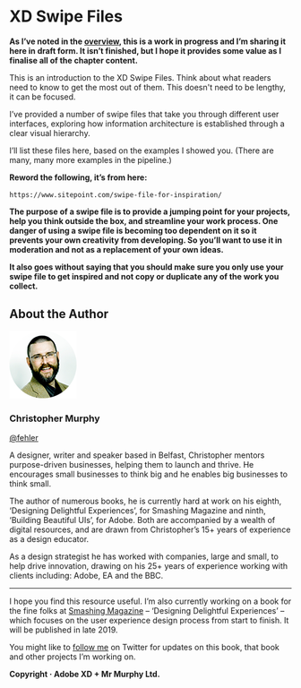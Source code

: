 XD Swipe Files
==============

**As I’ve noted in the [overview](https://github.com/fehler/building-beautiful-uis/blob/master/00-Overview.md), this is a work in progress and I’m sharing it here in draft form. It isn’t finished, but I hope it provides some value as I finalise all of the chapter content.**



This is an introduction to the XD Swipe Files. Think about what readers need to know to get the most out of them. This doesn't need to be lengthy, it can be focused.

I’ve provided a number of swipe files that take you through different user interfaces, exploring how information architecture is established through a clear visual hierarchy.

I’ll list these files here, based on the examples I showed you. (There are many, many more examples in the pipeline.)

**Reword the following, it’s from here:**

	https://www.sitepoint.com/swipe-file-for-inspiration/

**The purpose of a swipe file is to provide a jumping point for your projects, help you think outside the box, and streamline your work process. One danger of using a swipe file is becoming too dependent on it so it prevents your own creativity from developing. So you’ll want to use it in moderation and not as a replacement of your own ideas.**

**It also goes without saying that you should make sure you only use your swipe file to get inspired and not copy or duplicate any of the work you collect.**

<!-- Perhaps move this 'Warning, don't steal stuff' comment to the introduction of the whole book? -->



About the Author
----------------

![Christopher Murphy](images/overview/mr-murphy.png)

### Christopher Murphy

[@fehler](https://www.twitter.com/fehler)

A designer, writer and speaker based in Belfast, Christopher mentors purpose-driven businesses, helping them to launch and thrive. He encourages small businesses to think big and he enables big businesses to think small.

The author of numerous books, he is currently hard at work on his eighth, ‘Designing Delightful Experiences’, for Smashing Magazine and ninth, ‘Building Beautiful UIs’, for Adobe. Both are accompanied by a wealth of digital resources, and are drawn from Christopher’s 15+ years of experience as a design educator.

As a design strategist he has worked with companies, large and small, to help drive innovation, drawing on his 25+ years of experience working with clients including: Adobe, EA and the BBC.



---



I hope you find this resource useful. I’m also currently working on a book for the fine folks at [Smashing Magazine](https://www.smashingmagazine.com) – ‘Designing Delightful Experiences’ – which focuses on the user experience design process from start to finish. It will be published in late 2019.

You might like to [follow me](https://www.twitter.com/fehler) on Twitter for updates on this book, that book and other projects I’m working on.

**Copyright · Adobe XD + Mr Murphy Ltd.**